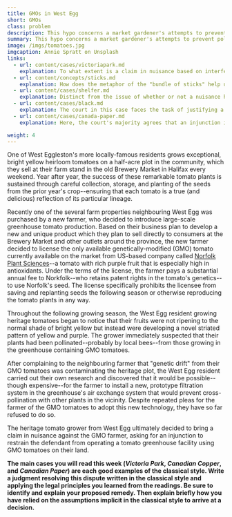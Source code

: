 ```yaml
---
title: GMOs in West Egg
short: GMOs
class: problem
description: This hypo concerns a market gardener's attempts to prevent pollination of their crops from GMO varieties grown by a neighbouring farmer. 
summary: This hypo concerns a market gardener's attempts to prevent pollination of their crops from GMO varieties grown by a neighbouring farmer. 
image: /imgs/tomatoes.jpg
imgcaption: Annie Spratt on Unsplash
links:
  - url: content/cases/victoriapark.md
    explanation: To what extent is a claim in nuisance based on interference by genetic drift a novel claim, analogous to the one in the Victoria Park case? How might such a novel claim be addressed by a court taking Victoria Park as precedent?
  - url: content/concepts/sticks.md
    explanation: How does the metaphor of the "bundle of sticks" help us to understand the focus this week on a property holder's "right to exclude"? 
  - url: content/cases/shelfer.md
    explanation: Distinct from the issue of whether or not a nuisance has been caused by the defendant is the issue of remedy. What choices of remedy for a claim in nuisance are available and how does the Shelfer court purport to address this choice?
  - url: content/cases/black.md
    explanation: The court in this case faces the task of justifying a remedy in damages for a nuisance claim related to environmental harms. What are those justifications and how do they different from other cases you read this week?
  - url: content/cases/canada-paper.md
    explanation: Here, the court's majority agrees that an injunction is the appropriate remedy for a claim in nuisance for environmental harms. Why? What distinguishes this case from others on the same issue you read this week?

weight: 4
---
```


One of West Eggleston's more locally-famous residents grows exceptional, bright yellow heirloom tomatoes on a half-acre plot in the community, which they sell at their farm stand in the old Brewery Market in Halifax every weekend. Year after year, the success of these remarkable tomato plants is sustained through careful collection, storage, and planting of the seeds from the prior year's crop--ensuring that each tomato is a true (and delicious) reflection of its particular lineage. 

Recently one of the several farm properties neighbouring West Egg was purchased by a new farmer, who decided to introduce large-scale greenhouse tomato production. Based on their business plan to develop a new and unique product which they plan to sell directly to consumers at the Brewery Market and other outlets around the province, the new farmer decided to license the only available genetically-modified (GMO) tomato currently available on the market from US-based company called [Norfolk Plant Sciences](https://www.seedworld.com/europe/2023/01/13/the-future-of-the-purple-gm-tomato-lies-with-consumers/)--a tomato with rich purple fruit that is especially high in antioxidants. Under the terms of the license, the farmer pays a substantial annual fee to Norkfolk--who retains patent rights in the tomato's genetics--to use Norfolk's seed. The license specifically prohibits the licensee from saving and replanting seeds the following season or otherwise reproducing the tomato plants in any way.

Throughout the following growing season, the West Egg resident growing heritage tomatoes began to notice that their fruits were not ripening to the normal shade of bright yellow but instead were developing a novel striated pattern of yellow and purple. The grower immediately suspected that their plants had been pollinated--probably by local bees--from those growing in the greenhouse containing GMO tomatoes.

After complaining to the neighbouring farmer that "genetic drift" from their GMO tomatoes was contaminating the heritage plot, the West Egg resident carried out their own research and discovered that it would be possible--though expensive--for the farmer to install a new, prototype filtration system in the greenhouse's air exchange system that would prevent cross-pollination with other plants in the vicinity. Despite repeated pleas for the farmer of the GMO tomatoes to adopt this new technology, they have so far refused to do so.

The heritage tomato grower from West Egg ultimately decided to bring a claim in nuisance against the GMO farmer, asking for an injunction to restrain the defendant from operating a tomato greenhouse facility using GMO tomatoes on their land. 

**The main cases you will read this week (*Victoria Park*, *Canadian Copper*, and *Canadian Paper*) are each good examples of the classical style. Write a judgment resolving this dispute written in the classical style and applying the legal principles you learned from the readings. Be sure to identify and explain your proposed remedy. Then explain briefly how you have relied on the assumptions implicit in the classical style to arrive at a decision.**